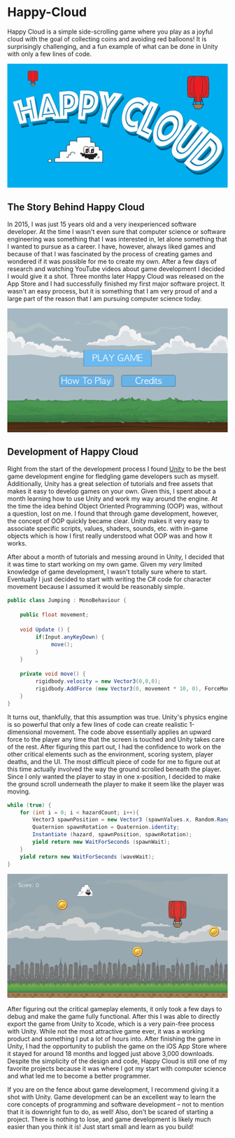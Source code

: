 # Happy-Cloud
Happy Cloud is a simple side-scrolling game where you play as a joyful cloud with the goal of collecting coins and avoiding  red balloons! It is surprisingly challenging, and a fun example of what can be done in Unity with only a few lines of code.

![Happy Cloud](/images/launch_1334x750.png)

## The Story Behind Happy Cloud

In 2015, I was just 15 years old and a very inexperienced software developer. At the time I wasn't even sure that computer science or software engineering was something that I was interested in, let alone something that I wanted to pursue as a career. I have, however, always liked games and because of that I was fascinated by the process of creating games and wondered if it was possible for me to create my own. After a few days of research and watching YouTube videos about game development I decided I would give it a shot. Three months later Happy Cloud was released on the App Store and I had successfully finished my first major software project. It wasn't an easy process, but it is something that I am very proud of and a large part of the reason that I am pursuing computer science today.

![Happy Cloud](/images/IMG_2409.PNG) 

## Development of Happy Cloud

Right from the start of the development process I found [Unity](https://unity.com/) to be the best game development engine for fledgling game developers such as myself. Additionally, Unity has a great selection of tutorials and free assets that makes it easy to develop games on your own. Given this, I spent about a month learning how to use Unity and work my way around the engine. At the time the idea behind Object Oriented Programming (OOP) was, without a question, lost on me. I found that through game development, however, the concept of OOP quickly became clear. Unity makes it very easy to associate specific scripts, values, shaders, sounds, etc. with in-game objects which is how I first really understood what OOP was and how it works. 

After about a month of tutorials and messing around in Unity, I decided that it was time to start working on my own game. Given my *very* limited knowledge of game development, I wasn't totally sure where to start. Eventually I just decided to start with writing the C# code for character movement because I assumed it would be reasonably simple.

```c#
public class Jumping : MonoBehaviour {

	public float movement;
	
	void Update () {
	     if(Input.anyKeyDown) {
	          move();
	     }
	}

	private void move() {
	     rigidbody.velocity = new Vector3(0,0,0);
	     rigidbody.AddForce (new Vector3(0, movement * 10, 0), ForceMode.Force);
	} 
}
```
It turns out, thankfully, that this assumption was true. Unity's physics engine is so powerful that only a few lines of code can create realistic 1-dimensional movement. The code above essentially applies an upward force to the player any time that the screen is touched and Unity takes care of the rest. After figuring this part out, I had the confidence to work on the other critical elements such as the environment, scoring system, player deaths, and the UI. The most difficult piece of code for me to figure out at this time actually involved the way the ground scrolled beneath the player. Since I only wanted the player to stay in one x-position, I decided to make the ground scroll underneath the player to make it seem like the player was moving. 

```c#
while (true) {
	for (int i = 0; i < hazardCount; i++){
		Vector3 spawnPosition = new Vector3 (spawnValues.x, Random.Range (spawnValues.y / 4, spawnValues.y), spawnValues.z);
		Quaternion spawnRotation = Quaternion.identity;
		Instantiate (hazard, spawnPosition, spawnRotation);
		yield return new WaitForSeconds (spawnWait);
	}
	yield return new WaitForSeconds (waveWait);
}
```
![Happy Cloud](/images/IMG_2411.PNG) 

After figuring out the critical gameplay elements, it only took a few days to debug and make the game fully functional. After this I was able to directly export the game from Unity to Xcode, which is a very pain-free process with Unity. While not the most attractive game ever, it was a working product and something I put a lot of hours into. After finishing the game in Unity, I had the opportunity to publish the game on the iOS App Store where it stayed for around 18 months and logged just above 3,000 downloads. Despite the simplicity of the design and code, Happy Cloud is still one of my favorite projects because it was where I got my start with computer science and what led me to become a better programmer. 

If you are on the fence about game development, I recommend giving it a shot with Unity. Game development can be an excellent way to learn the core concepts of programming and software development – not to mention that it is downright fun to do, as well! Also, don't be scared of starting a project. There is nothing to lose, and game development is likely much easier than you think it is! Just start small and learn as you build!
